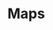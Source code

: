 # Maps

<!--html_preserve--><div id="htmlwidget-44fb1c21846f3ba35883" style="width:672px;height:480px;" class="leaflet html-widget"></div>
<script type="application/json" data-for="htmlwidget-44fb1c21846f3ba35883">{"x":{"options":{"crs":{"crsClass":"L.CRS.EPSG3857","code":null,"proj4def":null,"projectedBounds":null,"options":{}}},"calls":[{"method":"addMarkers","args":[[33.8412063461961,33.8491603119532,33.8251193533186,33.8796300183283,33.8764804399107,33.8632095762994,33.831859309366,33.8902620560257,33.8327554072253,33.8454459574306,33.8812446579337,33.8365662323311,33.8176771210274,33.8694994979771,33.815632526367,33.8039576193085,33.8750195269007,33.8276473305887,33.8457536592847,33.872952943272],[-84.0579875357682,-84.0707082038978,-84.0491327333962,-84.0601265374804,-84.0718556841603,-84.0418559243902,-84.0880496840691,-84.0897666330216,-84.083024489833,-84.0742135011125,-84.0241932681762,-84.0802143139997,-84.0006883731112,-84.0869136994472,-84.0657396245981,-84.0248338705162,-84.0308545496548,-84.0415663631866,-84.0764172633644,-84.0064454562962],null,null,null,{"clickable":true,"draggable":false,"keyboard":true,"title":"","alt":"","zIndexOffset":0,"opacity":1,"riseOnHover":false,"riseOffset":250},null,null,null,null,null,null,null]},{"method":"addTiles","args":["//{s}.tile.openstreetmap.org/{z}/{x}/{y}.png",null,null,{"minZoom":0,"maxZoom":18,"maxNativeZoom":null,"tileSize":256,"subdomains":"abc","errorTileUrl":"","tms":false,"continuousWorld":false,"noWrap":false,"zoomOffset":0,"zoomReverse":false,"opacity":1,"zIndex":null,"unloadInvisibleTiles":null,"updateWhenIdle":null,"detectRetina":false,"reuseTiles":false,"attribution":"&copy; <a href=\"http://openstreetmap.org\">OpenStreetMap\u003c/a> contributors, <a href=\"http://creativecommons.org/licenses/by-sa/2.0/\">CC-BY-SA\u003c/a>"}]}],"limits":{"lat":[33.8039576193085,33.8902620560257],"lng":[-84.0897666330216,-84.0006883731112]}},"evals":[],"jsHooks":[]}</script><!--/html_preserve-->


               




